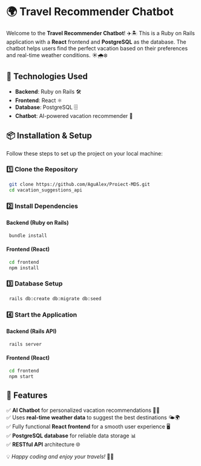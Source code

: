 # 🌍 Travel Recommender Chatbot

Welcome to the **Travel Recommender Chatbot**! ✈️🏝️ This is a Ruby on Rails application with a **React** frontend and **PostgreSQL** as the database. The chatbot helps users find the perfect vacation based on their preferences and real-time weather conditions. ☀️🌧️❄️

## 🚀 Technologies Used

- **Backend**: Ruby on Rails 🛠️
- **Frontend**: React ⚛️
- **Database**: PostgreSQL 🗄️
- **Chatbot**: AI-powered vacation recommender 🤖

## 📦 Installation & Setup

Follow these steps to set up the project on your local machine:

### 1️⃣ Clone the Repository
```sh
 git clone https://github.com/AguAlex/Proiect-MDS.git
 cd vacation_suggestions_api
```

### 2️⃣ Install Dependencies
#### Backend (Ruby on Rails)
```sh
 bundle install
```
#### Frontend (React)
```sh
 cd frontend
 npm install
```

### 3️⃣ Database Setup
```sh
 rails db:create db:migrate db:seed
```

### 4️⃣ Start the Application
#### Backend (Rails API)
```sh
 rails server
```
#### Frontend (React)
```sh
 cd frontend
 npm start
```

## 🌟 Features

✅ **AI Chatbot** for personalized vacation recommendations 🤖✨  
✅ Uses **real-time weather data** to suggest the best destinations 🌤️🌍  
✅ Fully functional **React frontend** for a smooth user experience 🖥️  
✅ **PostgreSQL database** for reliable data storage 📊  
✅ **RESTful API** architecture 🌐  

💡 _Happy coding and enjoy your travels!_ 🚀🌴
